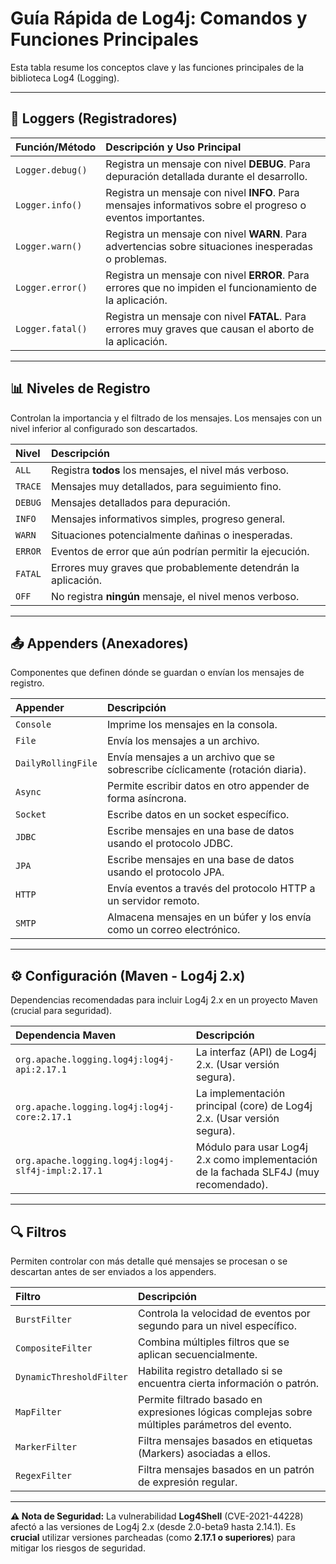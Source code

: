 # Guía Rápida de Log4j: Comandos y Funciones Principales

Esta tabla resume los conceptos clave y las funciones principales de la biblioteca Log4 (Logging).

---

## 🚀 Loggers (Registradores)

| Función/Método             | Descripción y Uso Principal                                                                                |
| :------------------------- | :--------------------------------------------------------------------------------------------------------- |
| `Logger.debug()`           | Registra un mensaje con nivel **DEBUG**. Para depuración detallada durante el desarrollo.                   |
| `Logger.info()`            | Registra un mensaje con nivel **INFO**. Para mensajes informativos sobre el progreso o eventos importantes. |
| `Logger.warn()`            | Registra un mensaje con nivel **WARN**. Para advertencias sobre situaciones inesperadas o problemas.       |
| `Logger.error()`           | Registra un mensaje con nivel **ERROR**. Para errores que no impiden el funcionamiento de la aplicación.    |
| `Logger.fatal()`           | Registra un mensaje con nivel **FATAL**. Para errores muy graves que causan el aborto de la aplicación.    |

---

## 📊 Niveles de Registro

Controlan la importancia y el filtrado de los mensajes. Los mensajes con un nivel inferior al configurado son descartados.

| Nivel   | Descripción                                                                 |
| :------ | :-------------------------------------------------------------------------- |
| `ALL`   | Registra **todos** los mensajes, el nivel más verboso.                      |
| `TRACE` | Mensajes muy detallados, para seguimiento fino.                             |
| `DEBUG` | Mensajes detallados para depuración.                                        |
| `INFO`  | Mensajes informativos simples, progreso general.                            |
| `WARN`  | Situaciones potencialmente dañinas o inesperadas.                          |
| `ERROR` | Eventos de error que aún podrían permitir la ejecución.                     |
| `FATAL` | Errores muy graves que probablemente detendrán la aplicación.               |
| `OFF`   | No registra **ningún** mensaje, el nivel menos verboso.                     |

---

## 📤 Appenders (Anexadores)

Componentes que definen dónde se guardan o envían los mensajes de registro.

| Appender           | Descripción                                                                            |
| :----------------- | :------------------------------------------------------------------------------------- |
| `Console`          | Imprime los mensajes en la consola.                                                    |
| `File`             | Envía los mensajes a un archivo.                                                       |
| `DailyRollingFile` | Envía mensajes a un archivo que se sobrescribe cíclicamente (rotación diaria).         |
| `Async`            | Permite escribir datos en otro appender de forma asíncrona.                           |
| `Socket`           | Escribe datos en un socket específico.                                                 |
| `JDBC`             | Escribe mensajes en una base de datos usando el protocolo JDBC.                        |
| `JPA`              | Escribe mensajes en una base de datos usando el protocolo JPA.                         |
| `HTTP`             | Envía eventos a través del protocolo HTTP a un servidor remoto.                        |
| `SMTP`             | Almacena mensajes en un búfer y los envía como un correo electrónico.                  |

---

## ⚙️ Configuración (Maven - Log4j 2.x)

Dependencias recomendadas para incluir Log4j 2.x en un proyecto Maven (crucial para seguridad).

| Dependencia Maven                                   | Descripción                                                                               |
| :-------------------------------------------------- | :---------------------------------------------------------------------------------------- |
| `org.apache.logging.log4j:log4j-api:2.17.1`         | La interfaz (API) de Log4j 2.x. (Usar versión segura).                                    |
| `org.apache.logging.log4j:log4j-core:2.17.1`        | La implementación principal (core) de Log4j 2.x. (Usar versión segura).                   |
| `org.apache.logging.log4j:log4j-slf4j-impl:2.17.1`  | Módulo para usar Log4j 2.x como implementación de la fachada SLF4J (muy recomendado). |

---

## 🔍 Filtros

Permiten controlar con más detalle qué mensajes se procesan o se descartan antes de ser enviados a los appenders.

| Filtro                   | Descripción                                                                                   |
| :----------------------- | :-------------------------------------------------------------------------------------------- |
| `BurstFilter`            | Controla la velocidad de eventos por segundo para un nivel específico.                      |
| `CompositeFilter`        | Combina múltiples filtros que se aplican secuencialmente.                                   |
| `DynamicThresholdFilter` | Habilita registro detallado si se encuentra cierta información o patrón.                    |
| `MapFilter`              | Permite filtrado basado en expresiones lógicas complejas sobre múltiples parámetros del evento. |
| `MarkerFilter`           | Filtra mensajes basados en etiquetas (Markers) asociadas a ellos.                           |
| `RegexFilter`            | Filtra mensajes basados en un patrón de expresión regular.                                  |

---

**⚠️ Nota de Seguridad:**
La vulnerabilidad **Log4Shell** (CVE-2021-44228) afectó a las versiones de Log4j 2.x (desde 2.0-beta9 hasta 2.14.1). Es **crucial** utilizar versiones parcheadas (como **2.17.1 o superiores**) para mitigar los riesgos de seguridad.